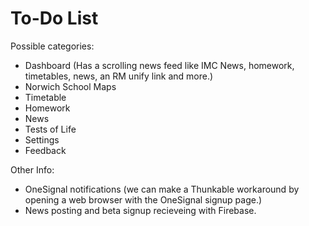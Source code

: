 # To-Do List

Possible categories:
* Dashboard (Has a scrolling news feed like IMC News, homework, timetables, news, an RM unify link and more.)
* Norwich School Maps
* Timetable
* Homework
* News
* Tests of Life
* Settings
* Feedback

Other Info:
* OneSignal notifications (we can make a Thunkable workaround by opening a web browser with the OneSignal signup page.)
* News posting and beta signup recieveing with Firebase.
